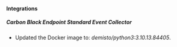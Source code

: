 #### Integrations
##### Carbon Black Endpoint Standard Event Collector
- Updated the Docker image to: *demisto/python3:3.10.13.84405*.
